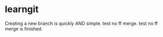 # learngit
Creating a new branch is quickly AND simple.
test no ff merge.
test no ff merge is finished.
